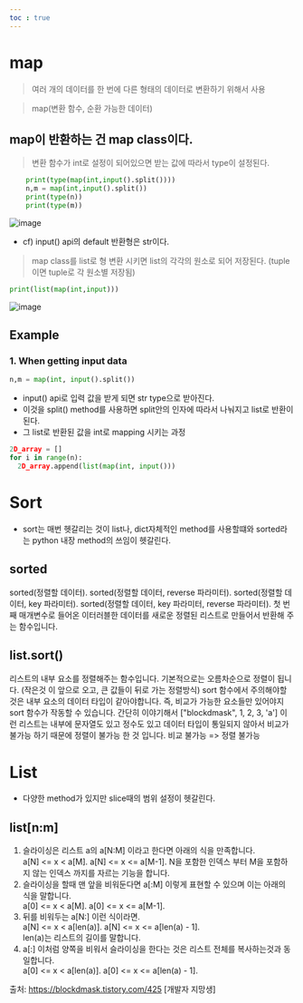 ```yaml
---
toc : true
---
```


# map
> 여러 개의 데이터를 한 번에 다른 형태의 데이터로 변환하기 위해서 사용  

> map(변환 함수, 순환 가능한 데이터)   

## map이 반환하는 건 map class이다. 
> 변환 함수가 int로 설정이 되어있으면 받는 값에 따라서 type이 설정된다.
```python
    print(type(map(int,input().split()))) 
    n,m = map(int,input().split())
    print(type(n))  
    print(type(m))  
```
![image](https://user-images.githubusercontent.com/67637935/117431215-f3182100-af63-11eb-9282-bea1a570bb2c.png)   
  * cf) input() api의 default 반환형은 str이다.  

> map class를 list로 형 변환 시키면 list의 각각의 원소로 되어 저장된다. (tuple이면 tuple로 각 원소별 저장됨)
```python
print(list(map(int,input)))
```
![image](https://user-images.githubusercontent.com/67637935/117431807-9cf7ad80-af64-11eb-94ce-33f2a08365eb.png)

## Example 
### 1. When getting input data
```python 
n,m = map(int, input().split())
```
* input() api로 입력 값을 받게 되면 str type으로 받아진다.
* 이것을 split() method를 사용하면 split안의 인자에 따라서 나눠지고 list로 반환이 된다. 
* 그 list로 반환된 값을 int로 mapping 시키는 과정

```python
2D_array = []
for i in range(n):
  2D_array.append(list(map(int, input()))
```


# Sort
* sort는 매번 헷갈리는 것이 list나, dict자체적인 method를 사용할떄와 sorted라는 python 내장 method의 쓰임이 헷갈린다.

## sorted
sorted(정렬할 데이터). 
sorted(정렬할 데이터, reverse 파라미터). 
sorted(정렬할 데이터, key 파라미터). 
sorted(정렬할 데이터, key 파라미터, reverse 파라미터). 
첫 번째 매개변수로 들어온 이터러블한 데이터를 새로운 정렬된 리스트로 만들어서 반환해 주는 함수입니다.  

## list.sort()
리스트의 내부 요소를 정렬해주는 함수입니다.
기본적으로는 오름차순으로 정렬이 됩니다.
(작은것 이 앞으로 오고, 큰 값들이 뒤로 가는 정렬방식)
sort 함수에서 주의해야할 것은 내부 요소의 데이터 타입이 같아야합니다.
즉, 비교가 가능한 요소들만 있어야지 sort 함수가 작동할 수 있습니다.
간단히 이야기해서 ["blockdmask", 1, 2, 3, 'a'] 이런 리스트는 내부에 문자열도 있고 정수도 있고 데이터 타입이 통일되지 않아서 비교가 불가능 하기 때문에 정렬이 불가능 한 것 입니다.
비교 불가능 => 정렬 불가능


# List
* 다양한 method가 있지만 slice때의 범위 설정이 헷갈린다.
## list[n:m]
1. 슬라이싱은 리스트 a의 a[N:M] 이라고 한다면 아래의 식을 만족합니다.  
a[N] <= x < a[M]. 
a[N] <= x <= a[M-1]. 
N을 포함한 인덱스 부터 M을 포함하지 않는 인덱스 까지를 자르는 기능을 합니다.   
2. 슬라이싱을 할때 맨 앞을 비워둔다면 a[:M] 이렇게 표현할 수 있으며 이는 아래의 식을 말합니다.  
a[0] <= x < a[M]. 
a[0] <= x <= a[M-1]\. 
3. 뒤를 비워두는 a[N:] 이런 식이라면.  
a[N] <= x < a[len(a)]. 
a[N] <= x <= a[len(a) - 1].  
len(a)는 리스트의 길이를 말합니다.  
4. a[:] 이처럼 양쪽을 비워서 슬라이싱을 한다는 것은 리스트 전체를 복사하는것과 동일합니다.    
a[0] <= x < a[len(a)]. 
a[0] <= x <= a[len(a) - 1]. 


출처: https://blockdmask.tistory.com/425 [개발자 지망생]
